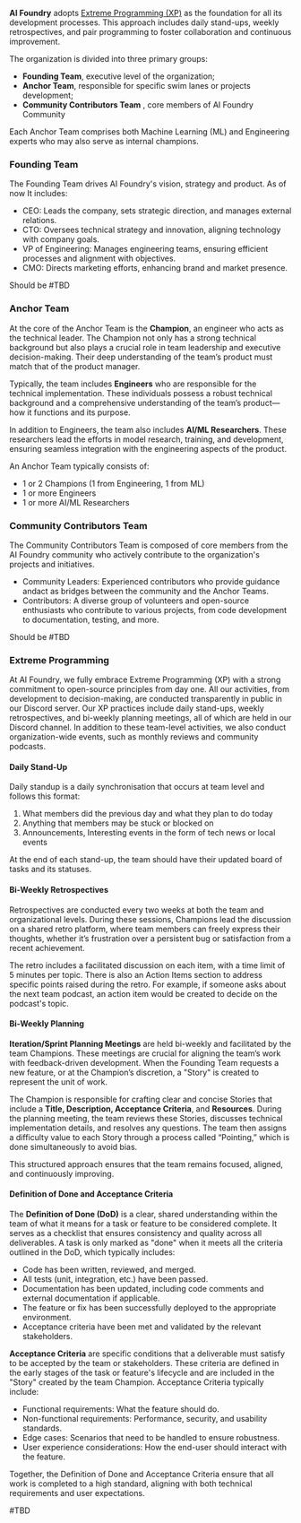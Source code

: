**AI Foundry** adopts [Extreme Programming (XP)](https://www.agilealliance.org/glossary/xp/) as the foundation for all its development processes. This approach includes daily stand-ups, weekly retrospectives, and pair programming to foster collaboration and continuous improvement. 

The organization is divided into three primary groups: 
-  **Founding Team**, executive level of the organization;
-  **Anchor Team**, responsible for specific swim lanes or projects development;
- **Community Contributors Team** , core members of AI Foundry Community

Each Anchor Team comprises both Machine Learning (ML) and Engineering experts who may also serve as internal champions.
### Founding Team 

The Founding Team drives AI Foundry's vision, strategy and product. As of now It includes:

- CEO: Leads the company, sets strategic direction, and manages external relations.
- CTO: Oversees technical strategy and innovation, aligning technology with company goals.
- VP of Engineering: Manages engineering teams, ensuring efficient processes and alignment with objectives.
- CMO: Directs marketing efforts, enhancing brand and market presence.

Should be #TBD
### Anchor Team 

At the core of the Anchor Team is the **Champion**, an engineer who acts as the technical leader. The Champion not only has a strong technical background but also plays a crucial role in team leadership and executive decision-making. Their deep understanding of the team’s product must match that of the product manager.

Typically, the team includes **Engineers** who are responsible for the technical implementation. These individuals possess a robust technical background and a comprehensive understanding of the team’s product—how it functions and its purpose.

In addition to Engineers, the team also includes **AI/ML Researchers**. These researchers lead the efforts in model research, training, and development, ensuring seamless integration with the engineering aspects of the product.

An Anchor Team typically consists of:

- 1 or 2 Champions (1 from Engineering, 1 from ML)
- 1 or more Engineers
- 1 or more AI/ML Researchers
### Community Contributors Team
The Community Contributors Team is composed of core members from the AI Foundry community who actively contribute to the organization's projects and initiatives. 

- Community Leaders: Experienced contributors who provide guidance andact as bridges between the community and the Anchor Teams.
- Contributors: A diverse group of volunteers and open-source enthusiasts who contribute to various projects, from code development to documentation, testing, and more. 

Should be #TBD
### Extreme Programming

At AI Foundry, we fully embrace Extreme Programming (XP) with a strong commitment to open-source principles from day one. All our activities, from development to decision-making, are conducted transparently in public in our Discord server. Our XP practices include daily stand-ups, weekly retrospectives, and bi-weekly planning meetings, all of which are held in our Discord channel. In addition to these team-level activities, we also conduct organization-wide events, such as monthly reviews and community podcasts.
#### Daily Stand-Up
Daily standup is a daily synchronisation that occurs at team level and follows this format:

1. What members did the previous day and what they plan to do today
2. Anything that members may be stuck or blocked on
3. Announcements, Interesting events in the form of tech news or local events

At the end of each stand-up, the team should have their updated board of tasks and its statuses.
#### Bi-Weekly Retrospectives

Retrospectives are conducted every two weeks at both the team and organizational levels. During these sessions, Champions lead the discussion on a shared retro platform, where team members can freely express their thoughts, whether it’s frustration over a persistent bug or satisfaction from a recent achievement.

The retro includes a facilitated discussion on each item, with a time limit of 5 minutes per topic. There is also an Action Items section to address specific points raised during the retro. For example, if someone asks about the next team podcast, an action item would be created to decide on the podcast's topic.

#### Bi-Weekly Planning

**Iteration/Sprint Planning Meetings** are held bi-weekly and facilitated by the team Champions. These meetings are crucial for aligning the team’s work with feedback-driven development. When the Founding Team requests a new feature, or at the Champion’s discretion, a "Story" is created to represent the unit of work.

The Champion is responsible for crafting clear and concise Stories that include a **Title, Description, Acceptance Criteria**, and **Resources**. During the planning meeting, the team reviews these Stories, discusses technical implementation details, and resolves any questions. The team then assigns a difficulty value to each Story through a process called “Pointing,” which is done simultaneously to avoid bias.

This structured approach ensures that the team remains focused, aligned, and continuously improving.

#### Definition of Done and Acceptance Criteria
The **Definition of Done (DoD)** is a clear, shared understanding within the team of what it means for a task or feature to be considered complete. It serves as a checklist that ensures consistency and quality across all deliverables. A task is only marked as "done" when it meets all the criteria outlined in the DoD, which typically includes:

- Code has been written, reviewed, and merged.
- All tests (unit, integration, etc.) have been passed.
- Documentation has been updated, including code comments and external documentation if applicable.
- The feature or fix has been successfully deployed to the appropriate environment.
- Acceptance criteria have been met and validated by the relevant stakeholders.

**Acceptance Criteria** are specific conditions that a deliverable must satisfy to be accepted by the team or stakeholders. These criteria are defined in the early stages of the task or feature's lifecycle and are included in the "Story" created by the team Champion. Acceptance Criteria typically include:

- Functional requirements: What the feature should do.
- Non-functional requirements: Performance, security, and usability standards.
- Edge cases: Scenarios that need to be handled to ensure robustness.
- User experience considerations: How the end-user should interact with the feature.

Together, the Definition of Done and Acceptance Criteria ensure that all work is completed to a high standard, aligning with both technical requirements and user expectations.

#TBD

